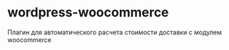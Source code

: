 # wordpress-woocommerce
Плагин для автоматического расчета стоимости доставки с модулем woocommerce
